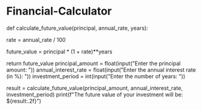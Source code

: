 # Financial-Calculator
def calculate_future_value(principal, annual_rate, years):
    
rate = annual_rate / 100
    
future_value = principal * (1 + rate)**years
    
return future_value
principal_amount = float(input("Enter the principal amount: "))
annual_interest_rate = float(input("Enter the annual interest rate (in %): "))
investment_period = int(input("Enter the number of years: "))

result = calculate_future_value(principal_amount, annual_interest_rate, investment_period)
print(f"The future value of your investment will be: ${result:.2f}")


